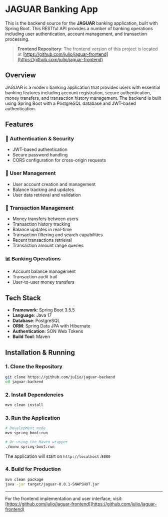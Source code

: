 # JAGUAR Banking App

This is the backend source for the **JAGUAR** banking application, built with Spring Boot. This RESTful API provides a number of banking operations including user authentication, account management, and transaction processing.

> **Frontend Repository**: The frontend version of this project is located at [https://github.com/juIio/jaguar-frontend](https://github.com/juIio/jaguar-frontend)

## Overview

JAGUAR is a modern banking application that provides users with essential banking features including account registration, secure authentication, money transfers, and transaction history management. The backend is built using Spring Boot with a PostgreSQL database and JWT-based authentication.

## Features

### 🔐 Authentication & Security
- JWT-based authentication
- Secure password handling
- CORS configuration for cross-origin requests

### 👤 User Management
- User account creation and management
- Balance tracking and updates
- User data retrieval and validation

### 💸 Transaction Management
- Money transfers between users
- Transaction history tracking
- Balance updates in real-time
- Transaction filtering and search capabilities
- Recent transactions retrieval
- Transaction amount range queries

### 📊 Banking Operations
- Account balance management
- Transaction audit trail
- User-to-user money transfers

## Tech Stack

- **Framework**: Spring Boot 3.5.5
- **Language**: Java 17
- **Database**: PostgreSQL
- **ORM**: Spring Data JPA with Hibernate
- **Authentication**: SON Web Tokens
- **Build Tool**: Maven


## Installation & Running

### 1. Clone the Repository
```bash
git clone https://github.com/juIio/jaguar-backend
cd jaguar-backend
```

### 2. Install Dependencies
```bash
mvn clean install
```

### 3. Run the Application
```bash
# Development mode
mvn spring-boot:run

# Or using the Maven wrapper
./mvnw spring-boot:run
```

The application will start on `http://localhost:8080`

### 4. Build for Production
```bash
mvn clean package
java -jar target/jaguar-0.0.1-SNAPSHOT.jar
```

---

For the frontend implementation and user interface, visit: [https://github.com/juIio/jaguar-frontend](https://github.com/juIio/jaguar-frontend)
